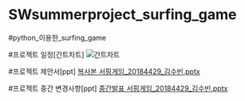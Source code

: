 # SWsummerproject_surfing_game

#python_이용한_surfing_game

#프로젝트 일정[간트차트]
![간트차트](https://user-images.githubusercontent.com/43884708/125405738-ffe94300-e3f2-11eb-86b8-ffadfc26b224.JPG)

#프로젝트 제안서[ppt]
[복사본 서핑게임_20184429_김수빈.pptx](https://github.com/tabss2003/SWsummerproject_surfing_game/files/6806544/_20184429_.pptx)


#프로젝트 중간 변경사항[ppt]
[중간발표 서핑게임_20184429_김수빈.pptx](https://github.com/tabss2003/SWsummerproject_surfing_game/files/6837885/_20184429_.pptx)


